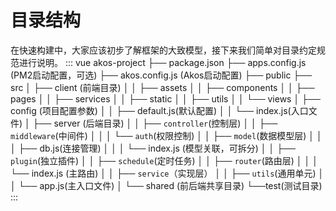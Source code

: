 # 目录结构
在快速构建中，大家应该初步了解框架的大致模型，接下来我们简单对目录约定规范进行说明。
::: vue
akos-project
├── package.json
├── apps.config.js (PM2启动配置，可选)
├── akos.config.js (Akos启动配置)
├── public
├── src
│   ├── client (前端目录)
│   │   ├── assets
│   │   ├── components
│   │   ├── pages
│   │   ├── services
│   │   ├── static
│   │   ├── utils
│   │   └── views
│   ├── config (项目配置参数)
│   │   ├── default.js(默认配置)
│   │   └── index.js(入口文件)
│   ├── server (后端目录)
│   │   ├── `controller`(控制层)
│   │   ├── `middleware`(中间件)
│   │   │    └── `auth`(权限控制)
│   │   ├── `model`(数据模型层)
│   │   │    ├── db.js(连接管理)
│   │   │    └── index.js (模型关联，可拆分)
│   │   ├── `plugin`(独立插件)
│   │   ├── `schedule`(定时任务) 
│   │   ├── `router`(路由层)
│   │   │    └── index.js (主路由)
│   │   ├── `service`（实现层）
│   │   ├── `utils`(通用单元)
│   │   └── app.js(主入口文件)
│   └── shared (前后端共享目录)
└──test(测试目录)
:::